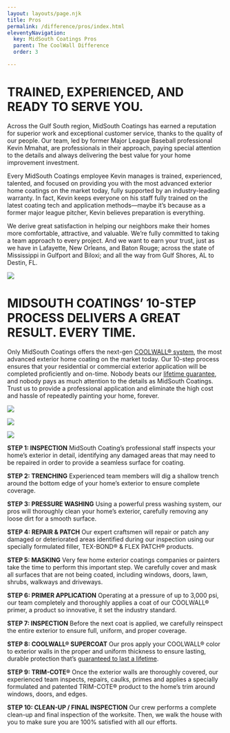 ```yaml
---
layout: layouts/page.njk
title: Pros
permalink: /difference/pros/index.html
eleventyNavigation:
  key: MidSouth Coatings Pros
  parent: The CoolWall Difference
  order: 3

---
```


<div class="grid-container pros">
<div class="left">

# TRAINED, EXPERIENCED, AND READY TO SERVE YOU.

Across the Gulf South region, MidSouth Coatings has earned a reputation for superior work and exceptional customer service, thanks to the quality of our people. Our team, led by former Major League Baseball professional Kevin Mmahat, are professionals in their approach, paying special attention to the details and always delivering the best value for your home improvement investment.

Every MidSouth Coatings employee Kevin manages is trained, experienced, talented, and focused on providing you with the most advanced exterior home coatings on the market today, fully supported by an industry-leading warranty. In fact, Kevin keeps everyone on his staff fully trained on the latest coating tech and application methods—maybe it’s because as a former major league pitcher, Kevin believes preparation is everything.

We derive great satisfaction in helping our neighbors make their homes more comfortable, attractive, and valuable. We’re fully committed to taking a team approach to every project. And we want to earn your trust, just as we have in Lafayette, New Orleans, and Baton Rouge; across the state of Mississippi in Gulfport and Biloxi; and all the way from Gulf Shores, AL to Destin, FL. 
</div>
<div class="right">

![](/static/img/kevinmmahat-320.jpg)

</div>
</div>

<div class="grid-container pros">
<div class="left">

# MIDSOUTH COATINGS’ 10-STEP PROCESS DELIVERS A GREAT RESULT. EVERY TIME.

Only MidSouth Coatings offers the next-gen [COOLWALL&reg; system](/difference), the most advanced exterior home coating on the market today. Our 10-step process ensures that your residential or commercial exterior application will be completed proficiently and on-time. Nobody beats our [lifetime guarantee](/difference/guarantee), and nobody pays as much attention to the details as MidSouth Coatings. Trust us to provide a professional application and eliminate the high cost and hassle of repeatedly painting your home, forever. 
</div>
<div class="right"></div>
</div>
<div class="grid-container pros">
<div class="left">

![](/static/img/MSC-midsouthpros-processpic1.jpg)

![](/static/img/MSC-midsouthpros-processpic2.jpg)

![](/static/img/MSC-midsouthpros-processpic3.jpg)

</div>

<div class="right steps">

**STEP 1: INSPECTION** MidSouth Coating’s professional staff inspects your home’s exterior in detail, identifying any damaged areas that may need to be repaired in order to provide a seamless surface for coating.

**STEP 2: TRENCHING** Experienced team members will dig a shallow trench around the bottom edge of your home’s exterior to ensure complete coverage.

**STEP 3: PRESSURE WASHING** Using a powerful press washing system, our pros will thoroughly clean your home’s exterior, carefully removing any loose dirt for a smooth surface.

**STEP 4: REPAIR & PATCH**  Our expert craftsmen will repair or patch any damaged or deteriorated areas identified during our inspection using our specially formulated filler, TEX-BOND&reg; & FLEX PATCH&reg; products.

**STEP 5: MASKING** Very few home exterior coatings companies or painters take the time to perform this important step. We carefully cover and mask all surfaces that are not being coated, including windows, doors, lawn, shrubs, walkways and driveways.

**STEP 6: PRIMER APPLICATION** Operating at a pressure of up to 3,000 psi, our team completely and thoroughly applies a coat of our COOLWALL&reg; primer, a product so innovative, it set the industry standard.

**STEP 7: INSPECTION** Before the next coat is applied, we carefully reinspect the entire exterior to ensure full, uniform, and proper coverage.

**STEP 8: COOLWALL&reg; SUPERCOAT** Our pros apply your COOLWALL&reg; color to exterior walls in the proper and uniform thickness to ensure lasting, durable protection that’s [guaranteed to last a lifetime](/difference/guarantee).

**STEP 9: TRIM-COTE&reg;** Once the exterior walls are thoroughly covered, our experienced team inspects, repairs, caulks, primes and applies a specially formulated and patented TRIM-COTE&reg; product to the home’s trim around windows, doors, and edges.

**STEP 10: CLEAN-UP / FINAL INSPECTION** Our crew performs a complete clean-up and final inspection of the worksite. Then, we walk the house with you to make sure you are 100% satisfied with all our efforts.

</div>
</div>